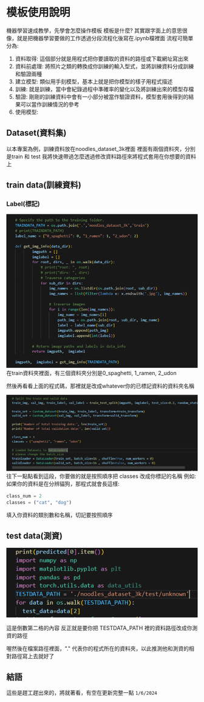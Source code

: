 # 模板使用說明
機器學習速成教學，先學會怎麼操作模板
模板是什麼?
其實跟字面上的意思很像，就是把機器學習要做的工作透過分段流程化後寫在.ipynb檔裡面
流程可簡單分為:
1. 資料取得: 這個部分就是用程式把你要讀取的資料的路徑或下載網址寫出來
2. 資料前處理: 將照片之類的轉換成你訓練的輸入型式，並將訓練資料分成訓練和驗證兩種
3. 建立模型: 類似用手刻模型，基本上就是把你模型的樣子用程式描述
4. 訓練: 就是訓練，當中會紀錄過程中準確率的變化以及將訓練出來的模型存檔
5. 驗證: 剛剛的訓練資料中會有一小部分被當作驗證資料，模型套用後得到的結果可以當作訓練情況的參考
6. 使用模型: 

## Dataset(資料集)
以本專案為例，訓練資料放在noodles_dataset_3k裡面
裡面有兩個資料夾，分別是train 和 test
我將快速帶過怎麼透過修改資料路徑來將程式套用在你想要的資料上
## train data(訓練資料)

### Label(標記)
![Alt text](image/image.png)
在train資料夾裡面，有三個資料夾分別是0_spaghetti, 1_ramen, 2_udon

然後再看看上面的程式碼，那裡就是改成whatever你的已標記資料的資料夾名稱

![Alt text](image/image-1.png)
往下一點點看到這段，你要做的就是按照順序把 classes 改成你標記的名稱
例如: 如果你的資料是在分辨貓狗，那程式就會長這樣:
```python
class_num = 2
classes = ("cat", "dog")
```
填入你資料的類別數和名稱，切記要按照順序

## test data(測資)
![Alt text](image/image-2.png)

這是倒數第二格的內容
反正就是要你把 TESTDATA_PATH 裡的資料路徑改成你測資的路徑

喔然後在檔案路徑裡面，"." 代表你的程式所在的資料夾，以此推測他和測資的相對路徑寫上去就好了

## 結語
這些是趕工趕出來的，將就著看，有空在更新完整一點
`1/6/2024`
